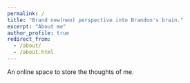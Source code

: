 ```yaml
---
permalink: /
title: "Brand new(neo) perspective into Brandon's brain."
excerpt: "About me"
author_profile: true
redirect_from: 
  - /about/
  - /about.html
---
```


An online space to store the thoughts of me.

